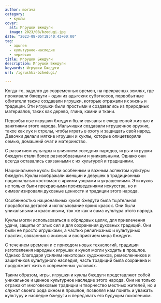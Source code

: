 ```yaml
---
author: morava
category:
  - куклы
cover:
  alt: Игрушки Бжедуги
  image: 2023/08/bzedugi.jpg
date: "2023-08-05T18:40:43+00:00"
tag:
  - адыгея
  - культурное-наследие
  - черкесия
title: Игрушки Бжедуги
description: Игрушки Бжедуги
keywords: Игрушки Бжедуги
url: /igrushki-bzhedugi/

---
```

Когда\-то, задолго до современных времен, на прекрасных землях, где проживали бжедуги \- один из адыгских субэтносов, первобытные обитатели также создавали игрушки, которые отражали их жизнь и традиции. Эти игрушки были простыми и создавались из природных материалов, таких как дерево, глина, камни и ткани.

Первобытные игрушки бжедуги были связаны с ежедневной жизнью и занятиями этого народа. Мальчишки создавали игрушечное оружие, такое как лук и стрелы, чтобы играть в охоту и защищать свой народ. Девочки делали мягкие игрушки и куклы, которые олицетворяли семью, домашний очаг и материнство.

С развитием культуры и влиянием соседних народов, игры и игрушки бжедуги стали более разнообразными и уникальными. Однако они всегда оставались связанными с их культурой и традициями.

Национальные куклы были особенным и важным аспектом культуры бжедуги. Куклы изображали женщин и девушек в традиционных национальных костюмах с яркими узорами и украшениями. Эти куклы не только были прекрасными произведениями искусства, но и символизировали духовные ценности и традиции этого народа.

Особенностью национальных кукол бжедуги была тщательная проработка деталей и использование ярких красок. Они были уникальными и красочными, так же как и сама культура этого народа.

Куклы могли использоваться в обрядовых целях, для привлечения удачи, защиты от злых сил и для сохранения духовных традиций. Они были не просто игрушками, а частью религиозных и культурных практик, связанных с жизнью и восприятием мира бжедуги.

С течением времени и с приходом новых технологий, традиции изготовления народных игрушек и кукол могли уходить в прошлое. Однако благодаря усилиям некоторых художников, ремесленников и защитников культурного наследия, часть традиций была сохранена и продолжает жить в современных условиях.

Таким образом, игры, игрушки и куклы бжедуги представляют собой уникальное и ценное культурное наследие этого народа. Они не только отражают многовековые традиции и творчество местных жителей, но и служат своего рода окном в прошлое, позволяя нам понять и уважать культуру и наследие бжедуги и передавать его будущим поколениям.
